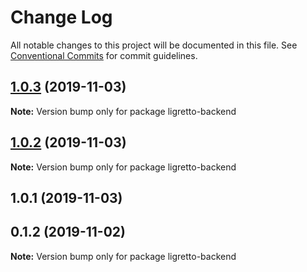 # Change Log

All notable changes to this project will be documented in this file.
See [Conventional Commits](https://conventionalcommits.org) for commit guidelines.

## [1.0.3](http://gitlab.mems.fun:2224/memebattle/frontend/compare/ligretto-backend@1.0.2...ligretto-backend@1.0.3) (2019-11-03)

**Note:** Version bump only for package ligretto-backend





## [1.0.2](http://gitlab.mems.fun:2224/memebattle/frontend/compare/ligretto-backend@1.0.1...ligretto-backend@1.0.2) (2019-11-03)

**Note:** Version bump only for package ligretto-backend





## 1.0.1 (2019-11-03)



## 0.1.2 (2019-11-02)

**Note:** Version bump only for package ligretto-backend
